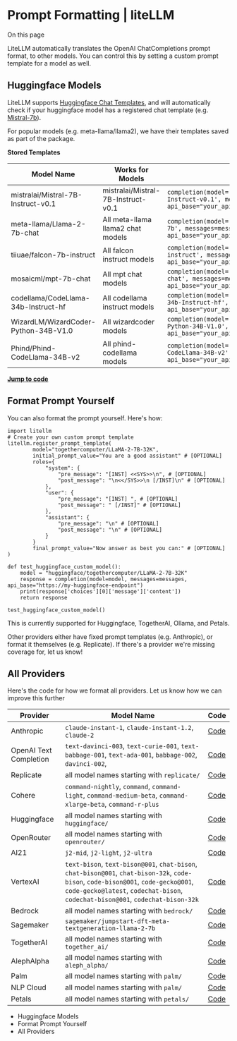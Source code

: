 # Prompt Formatting | liteLLM

On this page

LiteLLM automatically translates the OpenAI ChatCompletions prompt format, to other models. You can control this by setting a custom prompt template for a model as well.

## Huggingface Models​

LiteLLM supports [Huggingface Chat Templates](https://huggingface.co/docs/transformers/main/chat_templating), and will automatically check if your huggingface model has a registered chat template (e.g. [Mistral-7b](https://huggingface.co/mistralai/Mistral-7B-Instruct-v0.1/blob/main/tokenizer_config.json#L32)).

For popular models (e.g. meta-llama/llama2), we have their templates saved as part of the package.

**Stored Templates**

Model Name| Works for Models| Completion Call  
---|---|---  
mistralai/Mistral-7B-Instruct-v0.1| mistralai/Mistral-7B-Instruct-v0.1| `completion(model='huggingface/mistralai/Mistral-7B-Instruct-v0.1', messages=messages, api_base="your_api_endpoint")`  
meta-llama/Llama-2-7b-chat| All meta-llama llama2 chat models| `completion(model='huggingface/meta-llama/Llama-2-7b', messages=messages, api_base="your_api_endpoint")`  
tiiuae/falcon-7b-instruct| All falcon instruct models| `completion(model='huggingface/tiiuae/falcon-7b-instruct', messages=messages, api_base="your_api_endpoint")`  
mosaicml/mpt-7b-chat| All mpt chat models| `completion(model='huggingface/mosaicml/mpt-7b-chat', messages=messages, api_base="your_api_endpoint")`  
codellama/CodeLlama-34b-Instruct-hf| All codellama instruct models| `completion(model='huggingface/codellama/CodeLlama-34b-Instruct-hf', messages=messages, api_base="your_api_endpoint")`  
WizardLM/WizardCoder-Python-34B-V1.0| All wizardcoder models| `completion(model='huggingface/WizardLM/WizardCoder-Python-34B-V1.0', messages=messages, api_base="your_api_endpoint")`  
Phind/Phind-CodeLlama-34B-v2| All phind-codellama models| `completion(model='huggingface/Phind/Phind-CodeLlama-34B-v2', messages=messages, api_base="your_api_endpoint")`  
  
[**Jump to code**](https://github.com/BerriAI/litellm/blob/main/litellm/llms/prompt_templates/factory.py)

## Format Prompt Yourself​

You can also format the prompt yourself. Here's how:
    
    
    import litellm  
    # Create your own custom prompt template   
    litellm.register_prompt_template(  
    	    model="togethercomputer/LLaMA-2-7B-32K",  
            initial_prompt_value="You are a good assistant" # [OPTIONAL]  
    	    roles={  
                "system": {  
                    "pre_message": "[INST] <<SYS>>\n", # [OPTIONAL]  
                    "post_message": "\n<</SYS>>\n [/INST]\n" # [OPTIONAL]  
                },  
                "user": {   
                    "pre_message": "[INST] ", # [OPTIONAL]  
                    "post_message": " [/INST]" # [OPTIONAL]  
                },   
                "assistant": {  
                    "pre_message": "\n" # [OPTIONAL]  
                    "post_message": "\n" # [OPTIONAL]  
                }  
            }  
            final_prompt_value="Now answer as best you can:" # [OPTIONAL]  
    )  
      
    def test_huggingface_custom_model():  
        model = "huggingface/togethercomputer/LLaMA-2-7B-32K"  
        response = completion(model=model, messages=messages, api_base="https://my-huggingface-endpoint")  
        print(response['choices'][0]['message']['content'])  
        return response  
      
    test_huggingface_custom_model()  
    

This is currently supported for Huggingface, TogetherAI, Ollama, and Petals.

Other providers either have fixed prompt templates (e.g. Anthropic), or format it themselves (e.g. Replicate). If there's a provider we're missing coverage for, let us know!

## All Providers​

Here's the code for how we format all providers. Let us know how we can improve this further

Provider| Model Name| Code  
---|---|---  
Anthropic| `claude-instant-1`, `claude-instant-1.2`, `claude-2`| [Code](https://github.com/BerriAI/litellm/blob/721564c63999a43f96ee9167d0530759d51f8d45/litellm/llms/anthropic.py#L84)  
OpenAI Text Completion| `text-davinci-003`, `text-curie-001`, `text-babbage-001`, `text-ada-001`, `babbage-002`, `davinci-002`,| [Code](https://github.com/BerriAI/litellm/blob/721564c63999a43f96ee9167d0530759d51f8d45/litellm/main.py#L442)  
Replicate| all model names starting with `replicate/`| [Code](https://github.com/BerriAI/litellm/blob/721564c63999a43f96ee9167d0530759d51f8d45/litellm/llms/replicate.py#L180)  
Cohere| `command-nightly`, `command`, `command-light`, `command-medium-beta`, `command-xlarge-beta`, `command-r-plus`| [Code](https://github.com/BerriAI/litellm/blob/721564c63999a43f96ee9167d0530759d51f8d45/litellm/llms/cohere.py#L115)  
Huggingface| all model names starting with `huggingface/`| [Code](https://github.com/BerriAI/litellm/blob/721564c63999a43f96ee9167d0530759d51f8d45/litellm/llms/huggingface_restapi.py#L186)  
OpenRouter| all model names starting with `openrouter/`| [Code](https://github.com/BerriAI/litellm/blob/721564c63999a43f96ee9167d0530759d51f8d45/litellm/main.py#L611)  
AI21| `j2-mid`, `j2-light`, `j2-ultra`| [Code](https://github.com/BerriAI/litellm/blob/721564c63999a43f96ee9167d0530759d51f8d45/litellm/llms/ai21.py#L107)  
VertexAI| `text-bison`, `text-bison@001`, `chat-bison`, `chat-bison@001`, `chat-bison-32k`, `code-bison`, `code-bison@001`, `code-gecko@001`, `code-gecko@latest`, `codechat-bison`, `codechat-bison@001`, `codechat-bison-32k`| [Code](https://github.com/BerriAI/litellm/blob/721564c63999a43f96ee9167d0530759d51f8d45/litellm/llms/vertex_ai.py#L89)  
Bedrock| all model names starting with `bedrock/`| [Code](https://github.com/BerriAI/litellm/blob/721564c63999a43f96ee9167d0530759d51f8d45/litellm/llms/bedrock.py#L183)  
Sagemaker| `sagemaker/jumpstart-dft-meta-textgeneration-llama-2-7b`| [Code](https://github.com/BerriAI/litellm/blob/721564c63999a43f96ee9167d0530759d51f8d45/litellm/llms/sagemaker.py#L89)  
TogetherAI| all model names starting with `together_ai/`| [Code](https://github.com/BerriAI/litellm/blob/721564c63999a43f96ee9167d0530759d51f8d45/litellm/llms/together_ai.py#L101)  
AlephAlpha| all model names starting with `aleph_alpha/`| [Code](https://github.com/BerriAI/litellm/blob/721564c63999a43f96ee9167d0530759d51f8d45/litellm/llms/aleph_alpha.py#L184)  
Palm| all model names starting with `palm/`| [Code](https://github.com/BerriAI/litellm/blob/721564c63999a43f96ee9167d0530759d51f8d45/litellm/llms/palm.py#L95)  
NLP Cloud| all model names starting with `palm/`| [Code](https://github.com/BerriAI/litellm/blob/721564c63999a43f96ee9167d0530759d51f8d45/litellm/llms/nlp_cloud.py#L120)  
Petals| all model names starting with `petals/`| [Code](https://github.com/BerriAI/litellm/blob/721564c63999a43f96ee9167d0530759d51f8d45/litellm/llms/petals.py#L87)  
  
  * Huggingface Models
  * Format Prompt Yourself
  * All Providers